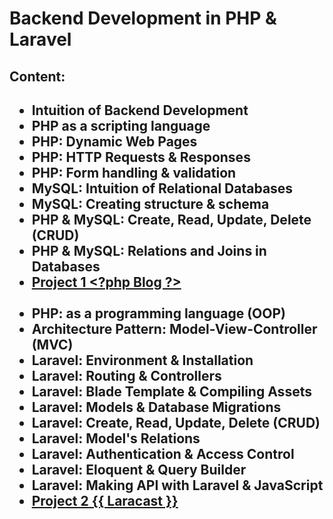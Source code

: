 <h1>Backend Development in PHP & Laravel</h1>

<h2>Content: <h2>
<ul>
<li>Intuition of Backend Development</li>
<li>PHP as a scripting language</li>
<li>PHP: Dynamic Web Pages</li>
<li>PHP: HTTP Requests & Responses</li>
<li>PHP: Form handling & validation</li>
<li>MySQL: Intuition of Relational Databases</li>
<li>MySQL: Creating structure & schema</li>
<li>PHP & MySQL: Create, Read, Update, Delete (CRUD)</li>
<li>PHP & MySQL: Relations and Joins in Databases</li>
<li><a href="https://github.com/zementalist/Blog-PHP">Project 1  &lt;?php Blog ?&gt; <a></li>
<br>
<li>PHP: as a programming language (OOP)</li>
<li>Architecture Pattern: Model-View-Controller (MVC)</li>
<li>Laravel: Environment & Installation</li>
<li>Laravel: Routing & Controllers</li>
<li>Laravel: Blade Template & Compiling Assets</li>
<li>Laravel: Models & Database Migrations</li>
<li>Laravel: Create, Read, Update, Delete (CRUD)</li>
<li>Laravel: Model's Relations</li>
<li>Laravel: Authentication & Access Control</li>
<li>Laravel: Eloquent & Query Builder</li>
<li>Laravel: Making API with Laravel & JavaScript</li>
<li><a href="https://github.com/zementalist/Blog-Laravel">Project 2 {{ Laracast }}</a></li>
</ul>
